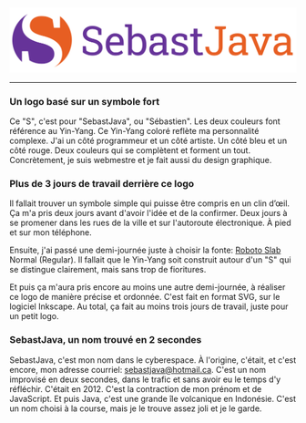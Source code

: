 <picture>
 <source media="(prefers-color-scheme: dark)" srcset="SebastJava-logoname-dark.svg">
 <source media="(prefers-color-scheme: light)" srcset="SebastJava-logoname.svg">
 <img alt="SebastJava" src="SebastJava-logoname.svg">
</picture>

---

### Un logo basé sur un symbole fort

Ce "S", c'est pour "SebastJava", ou "Sébastien". Les deux couleurs font référence au Yin-Yang. Ce Yin-Yang coloré reflète ma personnalité complexe. J'ai un côté programmeur et un côté artiste. Un côté bleu et un côté rouge. Deux couleurs qui se complètent et forment un tout. Concrètement, je suis webmestre et je fait aussi du design graphique.

### Plus de 3 jours de travail derrière ce logo

Il fallait trouver un symbole simple qui puisse être compris en un clin d’œil. Ça m'a pris deux jours avant d'avoir l'idée et de la confirmer. Deux jours à se promener dans les rues de la ville et sur l'autoroute électronique. À pied et sur mon téléphone.

Ensuite, j'ai passé une demi-journée juste à choisir la fonte: [Roboto Slab](https://fonts.google.com/specimen/Roboto+Slab) Normal (Regular). Il fallait que le Yin-Yang soit construit autour d'un "S" qui se distingue clairement, mais sans trop de fioritures.

Et puis ça m'aura pris encore au moins une autre demi-journée, à réaliser ce logo de manière précise et ordonnée. C'est fait en format SVG, sur le logiciel Inkscape. Au total, ça fait au moins trois jours de travail, juste pour un petit logo.

### SebastJava, un nom trouvé en 2 secondes

SebastJava, c'est mon nom dans le cyberespace. À l'origine, c'était, et c'est encore, mon adresse courriel: sebastjava@hotmail.ca. C'est un nom improvisé en deux secondes, dans le trafic et sans avoir eu le temps d'y réfléchir. C'était en 2012. C'est la contraction de mon prénom et de JavaScript. Et puis Java, c'est une grande île volcanique en Indonésie. C'est un nom choisi à la course, mais je le trouve assez joli et je le garde.